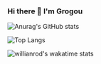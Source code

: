 ### Hi there 👋 I'm Grogou
![Anurag's GitHub stats](https://github-readme-stats.vercel.app/api?username=grogou&layout=compact&theme=tokyonight&count_private=true&show_icons=true)

![Top Langs](https://github-readme-stats.vercel.app/api/top-langs/?username=grogou&&theme=tokyonight)

![willianrod's wakatime stats](https://github-readme-stats.vercel.app/api/wakatime?username=grogou)


